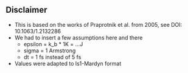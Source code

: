 ## Disclaimer

* This is based on the works of Praprotnik et al. from 2005, see DOI: 10.1063/1.2132286
* We had to insert a few assumptions here and there
  * epsilon = k_b * 1K = ...J
  * sigma = 1 Armstrong
  * dt = 1 fs instead of 5 fs
* Values were adapted to ls1-Mardyn format